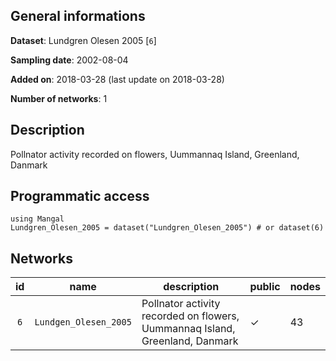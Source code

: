 ## General informations

**Dataset**: Lundgren Olesen 2005 [`6`]

**Sampling date**: 2002-08-04

**Added on**: 2018-03-28 (last update on 2018-03-28)

**Number of networks**: 1

## Description

Pollnator activity recorded on flowers, Uummannaq Island, Greenland, Danmark

## Programmatic access

    using Mangal
    Lundgren_Olesen_2005 = dataset("Lundgren_Olesen_2005") # or dataset(6)

## Networks

| id | name | description | public | nodes |
|:--:|------|-------------|--------|-------|
| `6` | `Lundgen_Olesen_2005` | Pollnator activity recorded on flowers, Uummannaq Island, Greenland, Danmark | ✓ | 43 |


